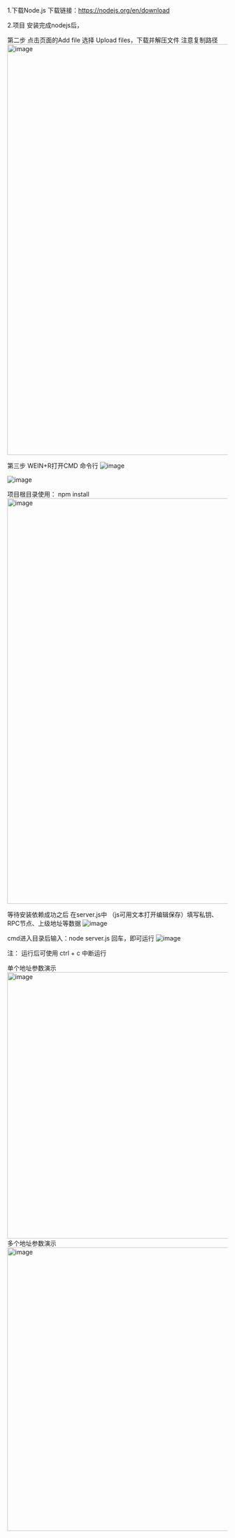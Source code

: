 1.下载Node.js 
下载链接：https://nodejs.org/en/download

2.项目
安装完成nodejs后，

第二步
点击页面的Add file 选择 Upload files，下载并解压文件 注意复制路径
<img width="937" alt="image" src="https://github.com/czpow/czpow_mint_script/assets/157109154/58d8708a-0e6e-4d47-8dd0-1c2863ebb96b">

第三步
WEIN+R打开CMD 命令行
![image](https://github.com/czpow/czpow_mint_script/assets/157109154/33654464-da8f-4795-81e0-78bda4c1737c)

![image](https://github.com/czpow/czpow_mint_script/assets/157109154/47c48487-d575-4e47-a010-64cc5463370b)


项目根目录使用：
npm install 
<img width="925" alt="image" src="https://github.com/czpow/czpow_mint_script/assets/157109154/b9bc735f-4d1f-402d-a933-18a93fd11d11">

等待安装依赖成功之后
在server.js中 （js可用文本打开编辑保存）填写私钥、RPC节点、上级地址等数据
![image](https://github.com/czpow/czpow_mint_script/assets/157109154/a0a2eec6-b791-4224-b49a-92950787fd67)

cmd进入目录后输入：node server.js 回车，即可运行
![image](https://github.com/czpow/czpow_mint_script/assets/157109154/dc1fbe89-2bb5-43af-be57-c3f6483d5105)

注：
运行后可使用 ctrl + c 中断运行

单个地址参数演示
<img width="608" alt="image" src="https://github.com/czpow/czpow_mint_script/assets/157109154/c678c4a1-43c8-489e-8f9d-db6a1c421afc">
多个地址参数演示
<img width="647" alt="image" src="https://github.com/czpow/czpow_mint_script/assets/157109154/4452839f-fbe2-40f4-ae0b-db0e6b41e714">

